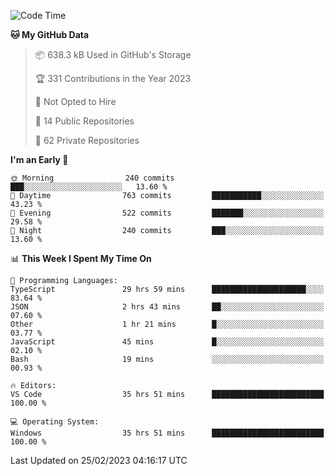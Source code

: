 <!--START_SECTION:waka-->
![Code Time](http://img.shields.io/badge/Code%20Time-3%2C687%20hrs%2034%20mins-blue)

**🐱 My GitHub Data** 

> 📦 638.3 kB Used in GitHub's Storage 
 > 
> 🏆 331 Contributions in the Year 2023
 > 
> 🚫 Not Opted to Hire
 > 
> 📜 14 Public Repositories 
 > 
> 🔑 62 Private Repositories 
 > 
**I'm an Early 🐤** 

```text
🌞 Morning                240 commits         ███░░░░░░░░░░░░░░░░░░░░░░   13.60 % 
🌆 Daytime                763 commits         ███████████░░░░░░░░░░░░░░   43.23 % 
🌃 Evening                522 commits         ███████░░░░░░░░░░░░░░░░░░   29.58 % 
🌙 Night                  240 commits         ███░░░░░░░░░░░░░░░░░░░░░░   13.60 % 
```


📊 **This Week I Spent My Time On** 

```text
💬 Programming Languages: 
TypeScript               29 hrs 59 mins      █████████████████████░░░░   83.64 % 
JSON                     2 hrs 43 mins       ██░░░░░░░░░░░░░░░░░░░░░░░   07.60 % 
Other                    1 hr 21 mins        █░░░░░░░░░░░░░░░░░░░░░░░░   03.77 % 
JavaScript               45 mins             █░░░░░░░░░░░░░░░░░░░░░░░░   02.10 % 
Bash                     19 mins             ░░░░░░░░░░░░░░░░░░░░░░░░░   00.93 % 

🔥 Editors: 
VS Code                  35 hrs 51 mins      █████████████████████████   100.00 % 

💻 Operating System: 
Windows                  35 hrs 51 mins      █████████████████████████   100.00 % 
```


 Last Updated on 25/02/2023 04:16:17 UTC
<!--END_SECTION:waka-->

